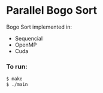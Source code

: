 # Parallel Bogo Sort
Bogo Sort implemented in:
* Sequencial
* OpenMP
* Cuda


### To run:
```bash
$ make
$ ./main
```
